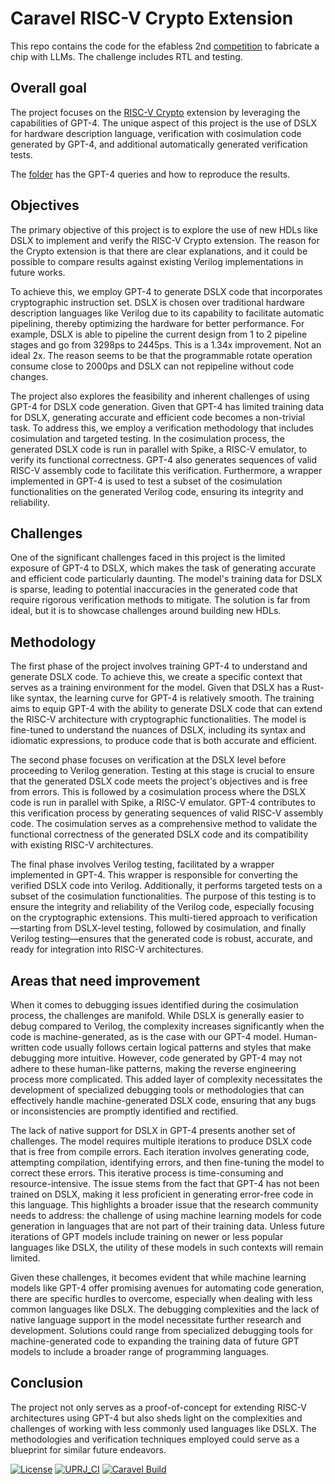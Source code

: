 # Caravel RISC-V Crypto Extension


This repo contains the code for the efabless 2nd
[competition](https://efabless.com/genai/challenges/2) to fabricate a chip with
LLMs. The challenge includes RTL and testing.


## Overall goal


The project focuses on the [RISC-V
Crypto](https://github.com/riscv/riscv-crypto) extension by leveraging the
capabilities of GPT-4. The unique aspect of this project is the use of DSLX for
hardware description language, verification with cosimulation code generated by
GPT-4, and additional automatically generated verification tests.

The [folder](AI_generated) has the GPT-4 queries and how to reproduce the results.


## Objectives


The primary objective of this project is to explore the use of new HDLs like
DSLX to implement and verify the RISC-V Crypto extension. The reason for the
Crypto extension is that there are clear explanations, and it could be possible
to compare results against existing Verilog implementations in future works.


To achieve this, we employ GPT-4 to generate DSLX code that incorporates
cryptographic instruction set. DSLX is chosen over traditional hardware
description languages like Verilog due to its capability to facilitate
automatic pipelining, thereby optimizing the hardware for better performance.
For example, DSLX is able to pipeline the current design from 1 to 2 pipeline stages
and go from 3298ps to 2445ps. This is a 1.34x improvement. Not an ideal 2x. The
reason seems to be that the programmable rotate operation consume close to
2000ps and DSLX can not repipeline without code changes.


The project also explores the feasibility and inherent challenges of using
GPT-4 for DSLX code generation. Given that GPT-4 has limited training data for
DSLX, generating accurate and efficient code becomes a non-trivial task. To
address this, we employ a verification methodology that includes cosimulation
and targeted testing. In the cosimulation process, the generated DSLX code is
run in parallel with Spike, a RISC-V emulator, to verify its functional
correctness. GPT-4 also generates sequences of valid RISC-V assembly code to
facilitate this verification. Furthermore, a wrapper implemented in GPT-4 is
used to test a subset of the cosimulation functionalities on the generated
Verilog code, ensuring its integrity and reliability.


## Challenges


One of the significant challenges faced in this project is the limited exposure
of GPT-4 to DSLX, which makes the task of generating accurate and efficient
code particularly daunting. The model's training data for DSLX is sparse,
leading to potential inaccuracies in the generated code that require rigorous
verification methods to mitigate. The solution is far from ideal, but it is to
showcase challenges around building new HDLs.


## Methodology


The first phase of the project involves training GPT-4 to understand and
generate DSLX code. To achieve this, we create a specific context that serves
as a training environment for the model. Given that DSLX has a Rust-like
syntax, the learning curve for GPT-4 is relatively smooth. The training aims to
equip GPT-4 with the ability to generate DSLX code that can extend the RISC-V
architecture with cryptographic functionalities. The model is fine-tuned to
understand the nuances of DSLX, including its syntax and idiomatic expressions,
to produce code that is both accurate and efficient.


The second phase focuses on verification at the DSLX level before proceeding to
Verilog generation. Testing at this stage is crucial to ensure that the
generated DSLX code meets the project's objectives and is free from errors.
This is followed by a cosimulation process where the DSLX code is run in
parallel with Spike, a RISC-V emulator. GPT-4 contributes to this verification
process by generating sequences of valid RISC-V assembly code. The cosimulation
serves as a comprehensive method to validate the functional correctness of the
generated DSLX code and its compatibility with existing RISC-V architectures.


The final phase involves Verilog testing, facilitated by a wrapper implemented
in GPT-4. This wrapper is responsible for converting the verified DSLX code
into Verilog. Additionally, it performs targeted tests on a subset of the
cosimulation functionalities. The purpose of this testing is to ensure the
integrity and reliability of the Verilog code, especially focusing on the
cryptographic extensions. This multi-tiered approach to verification—starting
from DSLX-level testing, followed by cosimulation, and finally Verilog
testing—ensures that the generated code is robust, accurate, and ready for
integration into RISC-V architectures.


## Areas that need improvement


When it comes to debugging issues identified during the cosimulation process,
the challenges are manifold. While DSLX is generally easier to debug compared
to Verilog, the complexity increases significantly when the code is
machine-generated, as is the case with our GPT-4 model. Human-written code
usually follows certain logical patterns and styles that make debugging more
intuitive. However, code generated by GPT-4 may not adhere to these human-like
patterns, making the reverse engineering process more complicated. This added
layer of complexity necessitates the development of specialized debugging tools
or methodologies that can effectively handle machine-generated DSLX code,
ensuring that any bugs or inconsistencies are promptly identified and
rectified.


The lack of native support for DSLX in GPT-4 presents another set of
challenges. The model requires multiple iterations to produce DSLX code that is
free from compile errors. Each iteration involves generating code, attempting
compilation, identifying errors, and then fine-tuning the model to correct
these errors. This iterative process is time-consuming and resource-intensive.
The issue stems from the fact that GPT-4 has not been trained on DSLX, making
it less proficient in generating error-free code in this language. This
highlights a broader issue that the research community needs to address: the
challenge of using machine learning models for code generation in languages
that are not part of their training data. Unless future iterations of GPT
models include training on newer or less popular languages like DSLX, the
utility of these models in such contexts will remain limited.


Given these challenges, it becomes evident that while machine learning models
like GPT-4 offer promising avenues for automating code generation, there are
specific hurdles to overcome, especially when dealing with less common
languages like DSLX. The debugging complexities and the lack of native language
support in the model necessitate further research and development. Solutions
could range from specialized debugging tools for machine-generated code to
expanding the training data of future GPT models to include a broader range of
programming languages.


## Conclusion

The project not only serves as a proof-of-concept for extending RISC-V
architectures using GPT-4 but also sheds light on the complexities and
challenges of working with less commonly used languages like DSLX. The
methodologies and verification techniques employed could serve as a blueprint
for similar future endeavors.


[![License](https://img.shields.io/badge/License-Apache%202.0-blue.svg)](https://opensource.org/licenses/Apache-2.0) [![UPRJ_CI](https://github.com/efabless/caravel_project_example/actions/workflows/user_project_ci.yml/badge.svg)](https://github.com/efabless/caravel_project_example/actions/workflows/user_project_ci.yml) [![Caravel Build](https://github.com/efabless/caravel_project_example/actions/workflows/caravel_build.yml/badge.svg)](https://github.com/efabless/caravel_project_example/actions/workflows/caravel_build.yml)
